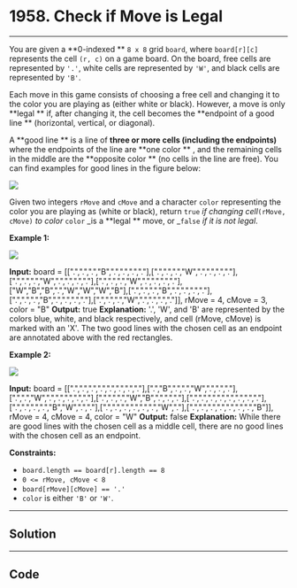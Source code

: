 # 1958. Check if Move is Legal

---

You are given a **0-indexed ** `8 x 8` grid `board`, where `board[r][c]` represents the cell `(r, c)` on a game board. On the board, free cells are represented by `'.'`, white cells are represented by `'W'`, and black cells are represented by `'B'`.

Each move in this game consists of choosing a free cell and changing it to the color you are playing as (either white or black). However, a move is only **legal ** if, after changing it, the cell becomes the **endpoint of a good line ** (horizontal, vertical, or diagonal).

A **good line ** is a line of **three or more cells (including the endpoints)** where the endpoints of the line are **one color ** , and the remaining cells in the middle are the **opposite color ** (no cells in the line are free). You can find examples for good lines in the figure below:

![](https://assets.leetcode.com/uploads/2021/07/22/goodlines5.png)

Given two integers `rMove` and `cMove` and a character `color` representing the color you are playing as (white or black), return `true` _if changing cell_`(rMove, cMove)` _to color_ `color` _is a **legal ** move, or _`false` _if it is not legal_.

 

**Example 1:**

![](https://assets.leetcode.com/uploads/2021/07/10/grid11.png)


**Input:** board = [[".",".",".","B",".",".",".","."],[".",".",".","W",".",".",".","."],[".",".",".","W",".",".",".","."],[".",".",".","W",".",".",".","."],["W","B","B",".","W","W","W","B"],[".",".",".","B",".",".",".","."],[".",".",".","B",".",".",".","."],[".",".",".","W",".",".",".","."]], rMove = 4, cMove = 3, color = "B"
**Output:** true
**Explanation:** '.', 'W', and 'B' are represented by the colors blue, white, and black respectively, and cell (rMove, cMove) is marked with an 'X'.
The two good lines with the chosen cell as an endpoint are annotated above with the red rectangles.


**Example 2:**

![](https://assets.leetcode.com/uploads/2021/07/10/grid2.png)


**Input:** board = [[".",".",".",".",".",".",".","."],[".","B",".",".","W",".",".","."],[".",".","W",".",".",".",".","."],[".",".",".","W","B",".",".","."],[".",".",".",".",".",".",".","."],[".",".",".",".","B","W",".","."],[".",".",".",".",".",".","W","."],[".",".",".",".",".",".",".","B"]], rMove = 4, cMove = 4, color = "W"
**Output:** false
**Explanation:** While there are good lines with the chosen cell as a middle cell, there are no good lines with the chosen cell as an endpoint.


 

**Constraints:**

  * `board.length == board[r].length == 8`
  * `0 <= rMove, cMove < 8`
  * `board[rMove][cMove] == '.'`
  * `color` is either `'B'` or `'W'`.

---

## Solution



---

## Code
```python


```